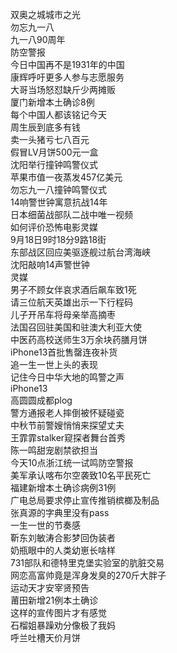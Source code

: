 双奥之城城市之光  
勿忘九一八  
九一八90周年  
防空警报  
今日中国再不是1931年的中国  
康辉呼吁更多人参与志愿服务  
大哥当场怒怼缺斤少两摊贩  
厦门新增本土确诊8例  
每个中国人都该铭记今天  
周生辰到底多有钱  
卖一头猪亏七八百元  
假冒LV月饼500元一盒  
沈阳举行撞钟鸣警仪式  
苹果市值一夜蒸发457亿美元  
勿忘九一八撞钟鸣警仪式  
14响警世钟寓意抗战14年  
日本细菌战部队二战中唯一视频  
如何评价恐怖电影灵媒  
9月18日9时18分9路18街  
东部战区回应美驱逐舰过航台湾海峡  
沈阳敲响14声警世钟  
灵媒  
男子不顾女伴哀求酒后飙车致1死  
请三位航天英雄出示一下行程码  
儿子开吊车将母亲举高摘枣  
法国召回驻美国和驻澳大利亚大使  
中医药高校送师生3万余块药膳月饼  
iPhone13首批售罄连夜补货  
追一生一世上头的表现  
记住今日中华大地的鸣警之声  
iPhone13  
高圆圆成都plog  
警方通报老人摔倒被怀疑碰瓷  
中秋节前警嫂悄悄来探望丈夫  
王霏霏stalker窥探者舞台首秀  
陈一鸣甜宠剧禁欲担当  
今天10点浙江统一试鸣防空警报  
美军承认喀布尔空袭致10名平民死亡  
福建新增本土确诊病例31例  
广电总局要求停止宣传推销槟榔及制品  
张真源的字典里没有pass  
一生一世的节奏感  
靳东刘敏涛合影梦回伪装者  
奶瓶眼中的人类幼崽长啥样  
731部队和德特里克堡实验室的肮脏交易  
网恋高富帅竟是浑身发臭的270斤大胖子  
运动天才安宰贤预告  
莆田新增21例本土确诊  
这样的宣传图片才有感觉  
石榴姐暴躁劝分像极了我妈  
呼兰吐槽天价月饼  
